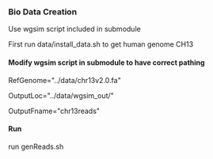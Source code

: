 ### Bio Data Creation
Use wgsim script included in submodule

First run data/install\_data.sh to get human genome CH13

#### Modify wgsim script in submodule to have correct pathing
RefGenome="../data/chr13v2.0.fa"

OutputLoc="../data/wgsim\_out/"

OutputFname="chr13reads"

#### Run
run genReads.sh
